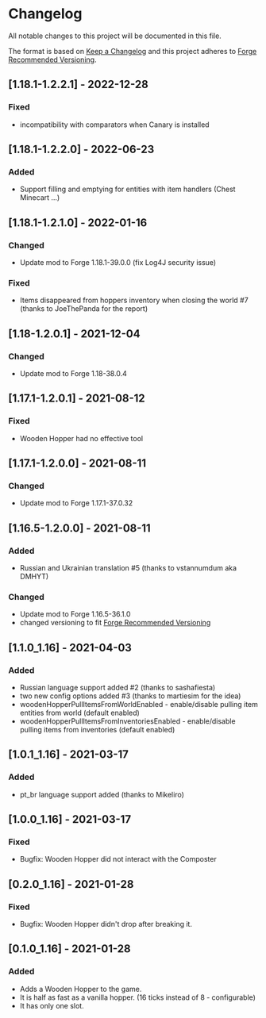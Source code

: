 # Changelog
All notable changes to this project will be documented in this file.

The format is based on [Keep a Changelog](http://keepachangelog.com/en/1.0.0/) and this project adheres to [Forge Recommended Versioning](https://mcforge.readthedocs.io/en/latest/conventions/versioning/).

## [1.18.1-1.2.2.1] - 2022-12-28
### Fixed
- incompatibility with comparators when Canary is installed

## [1.18.1-1.2.2.0] - 2022-06-23
### Added
- Support filling and emptying for entities with item handlers (Chest Minecart ...)

## [1.18.1-1.2.1.0] - 2022-01-16
### Changed
- Update mod to Forge 1.18.1-39.0.0 (fix Log4J security issue)

### Fixed
- Items disappeared from hoppers inventory when closing the world #7 (thanks to JoeThePanda for the report)

## [1.18-1.2.0.1] - 2021-12-04
### Changed
- Update mod to Forge 1.18-38.0.4

## [1.17.1-1.2.0.1] - 2021-08-12
### Fixed
- Wooden Hopper had no effective tool

## [1.17.1-1.2.0.0] - 2021-08-11
### Changed
- Update mod to Forge 1.17.1-37.0.32

## [1.16.5-1.2.0.0] - 2021-08-11
### Added
- Russian and Ukrainian translation #5 (thanks to vstannumdum aka DMHYT)

### Changed
- Update mod to Forge 1.16.5-36.1.0
- changed versioning to fit [Forge Recommended Versioning](https://mcforge.readthedocs.io/en/latest/conventions/versioning/)

## [1.1.0_1.16] - 2021-04-03
### Added
- Russian language support added #2 (thanks to sashafiesta)
- two new config options added #3 (thanks to martiesim for the idea)
- woodenHopperPullItemsFromWorldEnabled - enable/disable pulling item entities from world (default enabled)
- woodenHopperPullItemsFromInventoriesEnabled - enable/disable pulling items from inventories (default enabled)

## [1.0.1_1.16] - 2021-03-17
### Added
- pt_br language support added (thanks to Mikeliro)

## [1.0.0_1.16] - 2021-03-17
### Fixed
- Bugfix: Wooden Hopper did not interact with the Composter

## [0.2.0_1.16] - 2021-01-28
### Fixed
- Bugfix: Wooden Hopper didn't drop after breaking it.

## [0.1.0_1.16] - 2021-01-28
### Added
- Adds a Wooden Hopper to the game.
- It is half as fast as a vanilla hopper. (16 ticks instead of 8 - configurable)
- It has only one slot.
